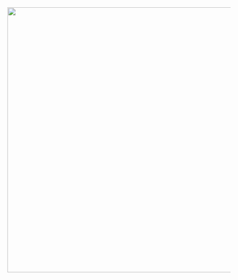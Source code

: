 <div align="center">
<a href="https://loja.nerdzone.gg/" >
  <img src="https://i.imgur.com/u8g34fj.png" width="600">
</a>
